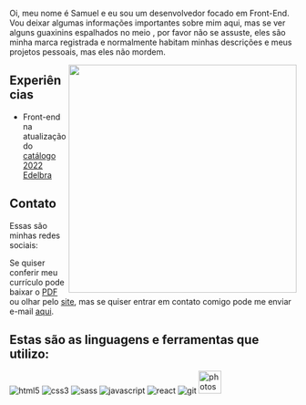 
<p>Oi, meu nome é Samuel e eu sou um desenvolvedor focado em Front-End. Vou deixar algumas informações importantes sobre mim aqui, mas se ver alguns guaxinins espalhados no meio , por favor não se assuste, eles são minha marca registrada e normalmente habitam minhas descrições e meus projetos pessoais, mas eles não mordem.</p>

<img align="right" width="400" src="https://user-images.githubusercontent.com/104655361/177260769-570d1921-5a5f-4760-915e-8c7de690ff86.gif"/>
<h2>Experiências</h2>
<ul>
<li>Front-end na atualização do <a href="http://www.edelbra.com.br/catalogo2022/">catálogo 2022 Edelbra</a></li>
</ul>

<h2>Contato</h2>
<p>Essas são minhas redes sociais:</p>

<p>Se quiser conferir meu currículo pode baixar o <a href="https://github.com/Guaxininho/Guaxininho/files/9912421/Samuel.Cavalcanti.-.Curriculo.pdf" download>PDF</a> ou olhar pelo <a href="https://curriculosc.netlify.app/">site</a>, mas se quiser entrar em contato comigo pode me enviar e-mail <a href="mailto: samuelcavalcantimg@gmail.com">aqui</a>.</p>
<h2 align="left">Estas são as linguagens e ferramentas que utilizo:</h2>
<p align="left"> 
<img src="https://user-images.githubusercontent.com/104655361/187089537-e1a1d643-02f7-4073-a45c-e38f5fc43f57.png" alt="html5"/>
<img src="https://user-images.githubusercontent.com/104655361/187089706-059f2c2c-d49d-4eea-8a0c-5043e16479b6.png" alt="css3"/>
<img src="https://user-images.githubusercontent.com/104655361/187089830-4fedce58-93a4-45b5-b34c-5b401c9a3987.png" alt="sass"/>
<img src="https://user-images.githubusercontent.com/104655361/187090368-34f8cf79-379d-4548-a999-b946b6cc97ac.png" alt="javascript"/>
<img src="https://user-images.githubusercontent.com/104655361/187090576-dff33335-1c25-4b8d-b923-64d8a5905471.png" alt="react"/>
<img src="https://user-images.githubusercontent.com/104655361/187090270-89a580a6-77a8-4eac-b86b-d426028b3a70.png" alt="git"/>
<img src="https://user-images.githubusercontent.com/104655361/187090700-2102a323-b619-4fe1-98ac-5ca4fa10e58b.png" alt="photoshop" width="40" height="40"/>
</p>
